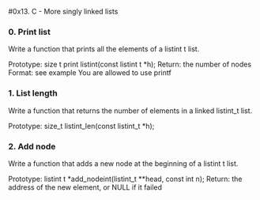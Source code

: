 #0x13. C - More singly linked lists

### 0. Print list
Write a function that prints all the elements of a listint t list.

Prototype: size t print listint(const listint t *h);
Return: the number of nodes
Format: see example
You are allowed to use printf

### 1. List length
Write a function that returns the number of elements in a linked listint_t list.

Prototype: size_t listint_len(const listint_t *h);

### 2. Add node
Write a function that adds a new node at the beginning of a listint t list.

Prototype: listint t *add_nodeint(listint_t **head, const int n);
Return: the address of the new element, or NULL if it failed
